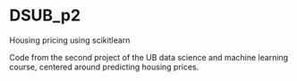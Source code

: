 # DSUB_p2
Housing pricing using scikitlearn

Code from the second project of the UB data science and machine learning course, centered around predicting housing prices.
